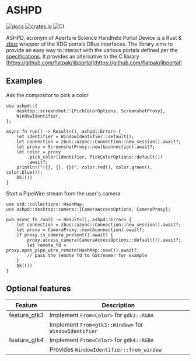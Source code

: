 # ASHPD

[![docs](https://docs.rs/ashpd/badge.svg)](https://docs.rs/ashpd/) [![crates.io](https://img.shields.io/crates/v/ashpd)](https://crates.io/crates/ashpd) ![CI](https://github.com/bilelmoussaoui/ashpd/workflows/CI/badge.svg)

ASHPD, acronym of Aperture Science Handheld Portal Device is a Rust & [zbus](https://gitlab.freedesktop.org/zeenix/zbus) wrapper of
the XDG portals DBus interfaces. The library aims to provide an easy way to
interact with the various portals defined per the [specifications](https://flatpak.github.io/xdg-desktop-portal/portal-docs.html).
It provides an alternative to the C library [https://github.com/flatpak/libportal](https://github.com/flatpak/libportal)

## Examples

Ask the compositor to pick a color

```rust,no_run
use ashpd::{
    desktop::screenshot::{PickColorOptions, ScreenshotProxy},
    WindowIdentifier,
};

async fn run() -> Result<(), ashpd::Error> {
    let identifier = WindowIdentifier::default();
    let connection = zbus::azync::Connection::new_session().await?;
    let proxy = ScreenshotProxy::new(&connection).await?;
    let color = proxy
        .pick_color(identifier, PickColorOptions::default())
        .await?;
    println!("({}, {}, {})", color.red(), color.green(), color.blue());
    Ok(())
}
```

Start a PipeWire stream from the user's camera

```rust,no_run
use std::collections::HashMap;
use ashpd::desktop::camera::{CameraAccessOptions, CameraProxy};

pub async fn run() -> Result<(), ashpd::Error> {
    let connection = zbus::azync::Connection::new_session().await?;
    let proxy = CameraProxy::new(&connection).await?;
    if proxy.is_camera_present().await? {
        proxy.access_camera(CameraAccessOptions::default()).await?;
        let remote_fd = proxy.open_pipe_wire_remote(HashMap::new()).await?;
        // pass the remote fd to GStreamer for example
    }
    Ok(())
}
```

## Optional features

| Feature | Description |
| ---     | ----------- |
| feature_gtk3 | Implement `From<Color>` for `gdk3::RGBA` |
|  | Implement `From<gtk3::Window>` for `WindowIdentifier` |
| feature_gtk4 | Implement `From<Color>` for `gdk4::RGBA` |
|  | Provides `WindowIdentifier::from_window` |
